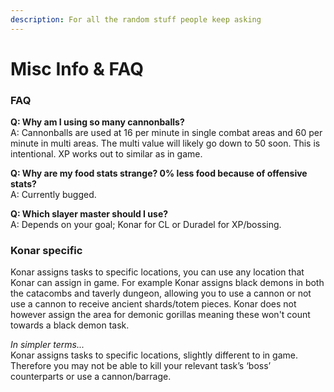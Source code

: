 ```yaml
---
description: For all the random stuff people keep asking
---
```


# Misc Info & FAQ

### FAQ

**Q: Why am I using so many cannonballs?**  
A: Cannonballs are used at 16 per minute in single combat areas and 60 per minute in multi areas. The multi value will likely go down to 50 soon. This is intentional. XP works out to similar as in game.

**Q: Why are my food stats strange? 0% less food because of offensive stats?**  
A: Currently bugged.

**Q: Which slayer master should I use?**  
A: Depends on your goal; Konar for CL or Duradel for XP/bossing.

### Konar specific

Konar assigns tasks to specific locations, you can use any location that Konar can assign in game. For example Konar assigns black demons in both the catacombs and taverly dungeon, allowing you to use a cannon or not use a cannon to receive ancient shards/totem pieces. Konar does not however assign the area for demonic gorillas meaning these won't count towards a black demon task.

_In simpler terms..._  
Konar assigns tasks to specific locations, slightly different to in game. Therefore you may not be able to kill your relevant task’s ‘boss’ counterparts or use a cannon/barrage.



